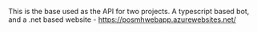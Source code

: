 This is the base used as the API for two projects. A typescript based bot, and a .net based website - https://posmhwebapp.azurewebsites.net/ 

